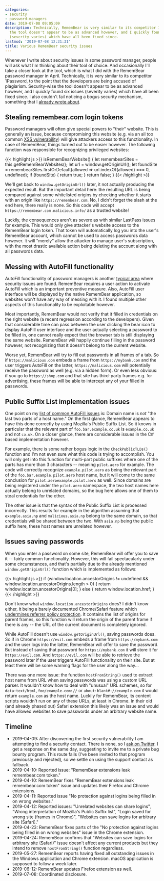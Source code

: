 ```yaml
---
categories:
- security
- password-managers
date: 2019-07-08 09:05:09
description: Technically, RememBear is very similar to its competitor 1Password. Security-wise
  the tool doesn't appear to be as advanced however, and I quickly found six issues
  (severity varies) which have all been fixed since.
lastmod: '2019-07-08 12:31:31'
title: Various RememBear security issues
---
```


Whenever I write about security issues in some password manager, people will ask what I'm thinking about their tool of choice. And occasionally I'll take a closer look at the tool, which is what I did with the RememBear password manager in April. Technically, it is very similar to its competitor 1Password, to the point that the developers are being accused of plagiarism. Security-wise the tool doesn't appear to be as advanced however, and I quickly found six issues (severity varies) which have all been fixed since. I also couldn't fail noticing a bogus security mechanism, something that I [already wrote about](/2019/04/11/bogus-security-mechanisms-encrypting-localhost-traffic/).

## Stealing remembear.com login tokens

Password managers will often give special powers to "their" website. This is generally an issue, because compromising this website (e.g. via an all too common [XSS vulnerability](https://en.wikipedia.org/wiki/Cross-site_scripting)) will give attackers access to this functionality. In case of RememBear, things turned out to be easier however. The following function was responsible for recognizing privileged websites:

{{< highlight js >}}
isRememBearWebsite() {
    let remembearSites = this.getRememBearWebsites();
    let url = window.getOriginUrl();
    let foundSite = remembearSites.firstOrDefault(allowed => url.indexOf(allowed) === 0, undefined);
    if (foundSite) {
        return true;
    }
    return false;
}
{{< /highlight >}}

We'll get back to `window.getOriginUrl()` later, it not actually producing the expected result. But the important detail here: the resulting URL is being compared against some whitelisted origins by checking whether it starts with an origin like `https://remembear.com`. No, I didn't forget the slash at the end here, there really is none. So this code will accept `https://remembear.com.malicious.info/` as a trusted website!

Luckily, the consequences aren't as severe as with similar LastPass issues for example. This would only give attacker's website access to the RememBear login token. That token will automatically log you into the user's RememBear account, which cannot be used to access passwords data however. It will "merely" allow the attacker to manage user's subscription, with the most drastic available action being deleting the account along with all passwords data.

## Messing with AutoFill functionality

AutoFill functionality of password managers is another [typical area](/2018/08/29/password-managers-please-make-sure-autofill-is-secure/) where security issues are found. RememBear requires a user action to activate AutoFill which is an important preventive measure. Also, AutoFill user interface will be displayed by the native RememBear application, so websites won't have any way of messing with it. I found multiple other aspects of this functionality to be exploitable however.

Most importantly, RememBear would not verify that it filled in credentials on the right website (a recent regression according to the developers). Given that considerable time can pass between the user clicking the bear icon to display AutoFill user interface and the user actually selecting a password to be filled in, one cannot really expect that the browser tab is still displaying the same website. RememBear will happily continue filling in the password however, not recognizing that it doesn't belong to the current website.

Worse yet, RememBear will try to fill out passwords in all frames of a tab. So if `https://malicious.com` embeds a frame from `https://mybank.com` and the user triggers AutoFill on the latter, `https://malicious.com` will potentially receive the password as well (e.g. via a hidden form). Or even less obvious: if you go to `https://shop.com` and that site has third-party frames e.g. for advertising, these frames will be able to intercept any of your filled in passwords.

## Public Suffix List implementation issues

One point on my [list of common AutoFill issues](/2018/08/29/password-managers-please-make-sure-autofill-is-secure/) is: Domain name is *not* "the last two parts of a host name." On the first glance, RememBear appears to have this done correctly by using Mozilla's Public Suffix List. So it knows in particular that the relevant part of `foo.bar.example.co.uk` is `example.co.uk` and not `co.uk`. On a closer glance, there are considerable issues in the C# based implementation however.

For example, there is some rather bogus logic in the `CheckPublicTLDs()` function and I'm not even sure what this code is trying to accomplish. You will only get into this function for multi-part public suffixes where one of the parts has more than 3 characters -- meaning `pilot.aero` for example. The code will correctly recognize `example.pilot.aero` as being the relevant part of the `foo.bar.example.pilot.aero` host name, but it will come to the same conclusion for `pilot.aeroexample.pilot.aero` as well. Since domains are being registered under the `pilot.aero` namespace, the two host names here actually belong to unrelated domains, so the bug here allows one of them to steal credentials for the other.

The other issue is that the syntax of the Public Suffix List is processed incorrectly. This results for example in the algorithm assuming that `example.asia.np` and `malicious.asia.np` belong to the same domain, so that credentials will be shared between the two. With `asia.np` being the public suffix here, these host names are unrelated however.

## Issues saving passwords

When you enter a password on some site, RememBear will offer you to save it -- fairly common functionality. However, this will fail spectacularly under some circumstances, and that's partially due to the already mentioned `window.getOriginUrl()` function which is implemented as follows:

{{< highlight js >}}
if (window.location.ancestorOrigins != undefined
    && window.location.ancestorOrigins.length > 0) {
    return window.location.ancestorOrigins[0];
}
else {
    return window.location.href;
}
{{< /highlight >}}

Don't know what `window.location.ancestorOrigins` does? I didn't know either, it being a barely documented Chrome/Safari feature which [undermines referrer policy protection](https://github.com/whatwg/html/issues/1918). It contains the list of origins for parent frames, so this function will return the origin of the parent frame if there is any -- the URL of the current document is completely ignored.

While AutoFill doesn't use `window.getOriginUrl()`, saving passwords does. So if in Chrome `https://evil.com` embeds a frame from `https://mybank.com` and the user logs into the latter, RememBear will offer to save the password. But instead of saving that password for `https://mybank.com` it will store it for `https://evil.com`. And `https://evil.com` will be able to retrieve the password later if the user triggers AutoFill functionality on their site. But at least there will be some warning flags for the user along the way...

There was one more issue: the function `hostFromString()` used to extract host name from URL when saving passwords was using a custom URL parser. It wouldn't know how to deal with "unusual" URL schemes, so for `data:text/html,foo/example.com://` or `about:blank#://example.com` it would return `example.com` as the host name. Luckily for RememBear, its content scripts wouldn't run on any of these URLs, at least in Chrome. In their old (and already phased out) Safari extension this likely was an issue and would have allowed websites to save passwords under an arbitrary website name.

## Timeline

* 2019-04-09: After discovering the first security vulnerability I am attempting to find a security contact. There is none, so I [ask on Twitter](https://twitter.com/WPalant/status/1115636636510052353). I get a response on the same day, suggesting to invite me to a private bug bounty program. This route fails (I've been invited to that program previously and rejected), so we settle on using the support contact as fallback.
* 2019-04-10: Reported issue: "RememBear extensions leak remembear.com token."
* 2019-04-10: RememBear fixes "RememBear extensions leak remembear.com token" issue and updates their Firefox and Chrome extensions.
* 2019-04-11: Reported issue "No protection against logins being filled in on wrong websites."
* 2019-04-12: Reported issues: "Unrelated websites can share logins", "Wrong interpretation of Mozilla's Public Suffix list", "Login saved for wrong site (frames in Chrome)", "Websites can save logins for arbitrary site (Safari)."
* 2019-04-23: RememBear fixes parts of the "No protection against logins being filled in on wrong websites" issue in the Chrome extension.
* 2019-04-24: RememBear confirms that "Websites can save logins for arbitrary site (Safari)" issue doesn't affect any current products but they intend to remove `hostFromString()` function regardless.
* 2019-05-27: RememBear reports having fixed all outstanding issues in the Windows application and Chrome extension. macOS application is supposed to follow a week later.
* 2019-06-12: RememBear updates Firefox extension as well.
* 2019-07-08: Coordinated disclosure.
